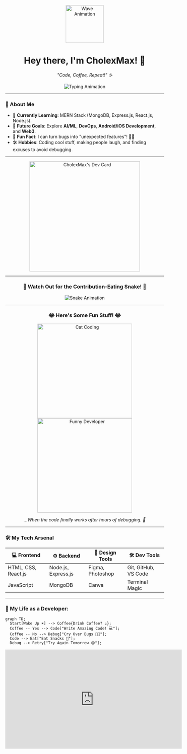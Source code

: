 <!-- Welcome Section -->
<div align="center">
  <img src="https://media.giphy.com/media/hvRJCLFzcasrR4ia7z/giphy.gif" width="120" alt="Wave Animation">
  <h1>Hey there, I'm <strong>CholexMax</strong>! 🚀</h1>
  <p><em>"Code, Coffee, Repeat!" ☕</em></p>
  <img src="https://readme-typing-svg.herokuapp.com?font=Fira+Code&size=22&duration=4000&pause=1000&color=F7A3B9&width=500&lines=Frontend+Fanatic+%F0%9F%91%A9%E2%80%8D%F0%9F%92%BB;MERN+Stack+Explorer+%F0%9F%8E%AF;Future+Web3+Innovator+%F0%9F%92%8E;Always+Learning+Something+New+%F0%9F%A7%AA" alt="Typing Animation">
</div>

---

<!-- About Me -->
### 🌟 About Me
- 🌱 **Currently Learning**: MERN Stack (MongoDB, Express.js, React.js, Node.js).
- 🤖 **Future Goals**: Explore **AI/ML**, **DevOps**, **Android/iOS Development**, and **Web3**.
- 🎯 **Fun Fact**: I can turn bugs into "unexpected features"! 🐛✨
- 🛠️ **Hobbies**: Coding cool stuff, making people laugh, and finding excuses to avoid debugging.

---

<!-- Developer Card -->
<div align="center">
  <a href="https://app.daily.dev/cholexmax">
    <img src="https://api.daily.dev/devcards/v2/khEBosXNImqe4izloUnb2.png?type=default&r=zmz" width="350" alt="CholexMax's Dev Card">
  </a>
</div>

---

<!-- Snake Animation -->
<div align="center">
  <h3>🐍 Watch Out for the Contribution-Eating Snake! 🐍</h3>
  <img src="https://github.com/CholexMax/CholexMax/blob/output/github-contribution-grid-snake.svg" alt="Snake Animation">
</div>

---

<!-- Funny GIFs Section -->
<div align="center">
  <h3>😂 Here's Some Fun Stuff! 😂</h3>
  <img src="https://media.giphy.com/media/f7SThGA3WzFgRW09Qr/giphy.gif" width="300" alt="Cat Coding">
  <img src="https://media.giphy.com/media/l4FGDAxSKKnw9u8Xe/giphy.gif" width="300" alt="Funny Developer">
  <p><em>...When the code finally works after hours of debugging. 🙈</em></p>
</div>

---

<!-- Cool Skillset -->
### 🛠️ My Tech Arsenal
| 💻 Frontend         | ⚙️ Backend         | 🎨 Design Tools       | 🛠️ Dev Tools         |
|---------------------|--------------------|-----------------------|----------------------|
| HTML, CSS, React.js | Node.js, Express.js | Figma, Photoshop      | Git, GitHub, VS Code |
| JavaScript          | MongoDB            | Canva                 | Terminal Magic       |

---

<!-- Funny Life Cycle Section -->
### 🔄 My Life as a Developer:
```mermaid
graph TD;
  Start[Wake Up ☀️] --> Coffee{Drink Coffee? ☕};
  Coffee -- Yes --> Code["Write Amazing Code! 💻"];
  Coffee -- No --> Debug["Cry Over Bugs 🐛😭"];
  Code --> Eat["Eat Snacks 🍕"];
  Debug --> Retry["Try Again Tomorrow 😅"];
```
<iframe width="560" height="315" src="https://www.youtube.com/embed/PA5-dSV32YM?si=5dcX8V1OxJgsZutt" title="YouTube video player" frameborder="0" allow="accelerometer; autoplay; clipboard-write; encrypted-media; gyroscope; picture-in-picture; web-share" referrerpolicy="strict-origin-when-cross-origin" allowfullscreen></iframe>
